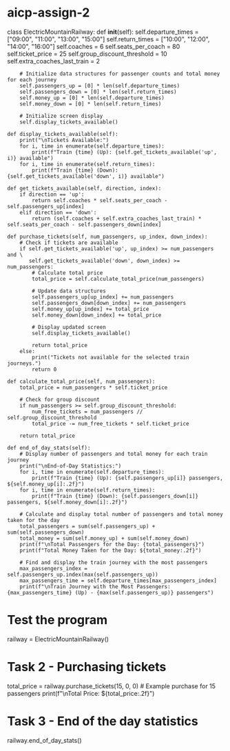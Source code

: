 # aicp-assign-2
class ElectricMountainRailway:
    def __init__(self):
        self.departure_times = ["09:00", "11:00", "13:00", "15:00"]
        self.return_times = ["10:00", "12:00", "14:00", "16:00"]
        self.coaches = 6
        self.seats_per_coach = 80
        self.ticket_price = 25
        self.group_discount_threshold = 10
        self.extra_coaches_last_train = 2

        # Initialize data structures for passenger counts and total money for each journey
        self.passengers_up = [0] * len(self.departure_times)
        self.passengers_down = [0] * len(self.return_times)
        self.money_up = [0] * len(self.departure_times)
        self.money_down = [0] * len(self.return_times)

        # Initialize screen display
        self.display_tickets_available()

    def display_tickets_available(self):
        print("\nTickets Available:")
        for i, time in enumerate(self.departure_times):
            print(f"Train {time} (Up): {self.get_tickets_available('up', i)} available")
        for i, time in enumerate(self.return_times):
            print(f"Train {time} (Down): {self.get_tickets_available('down', i)} available")

    def get_tickets_available(self, direction, index):
        if direction == 'up':
            return self.coaches * self.seats_per_coach - self.passengers_up[index]
        elif direction == 'down':
            return (self.coaches + self.extra_coaches_last_train) * self.seats_per_coach - self.passengers_down[index]

    def purchase_tickets(self, num_passengers, up_index, down_index):
        # Check if tickets are available
        if self.get_tickets_available('up', up_index) >= num_passengers and \
           self.get_tickets_available('down', down_index) >= num_passengers:
            # Calculate total price
            total_price = self.calculate_total_price(num_passengers)

            # Update data structures
            self.passengers_up[up_index] += num_passengers
            self.passengers_down[down_index] += num_passengers
            self.money_up[up_index] += total_price
            self.money_down[down_index] += total_price

            # Display updated screen
            self.display_tickets_available()

            return total_price
        else:
            print("Tickets not available for the selected train journeys.")
            return 0

    def calculate_total_price(self, num_passengers):
        total_price = num_passengers * self.ticket_price

        # Check for group discount
        if num_passengers >= self.group_discount_threshold:
            num_free_tickets = num_passengers // self.group_discount_threshold
            total_price -= num_free_tickets * self.ticket_price

        return total_price

    def end_of_day_stats(self):
        # Display number of passengers and total money for each train journey
        print("\nEnd-of-Day Statistics:")
        for i, time in enumerate(self.departure_times):
            print(f"Train {time} (Up): {self.passengers_up[i]} passengers, ${self.money_up[i]:.2f}")
        for i, time in enumerate(self.return_times):
            print(f"Train {time} (Down): {self.passengers_down[i]} passengers, ${self.money_down[i]:.2f}")

        # Calculate and display total number of passengers and total money taken for the day
        total_passengers = sum(self.passengers_up) + sum(self.passengers_down)
        total_money = sum(self.money_up) + sum(self.money_down)
        print(f"\nTotal Passengers for the Day: {total_passengers}")
        print(f"Total Money Taken for the Day: ${total_money:.2f}")

        # Find and display the train journey with the most passengers
        max_passengers_index = self.passengers_up.index(max(self.passengers_up))
        max_passengers_time = self.departure_times[max_passengers_index]
        print(f"\nTrain Journey with the Most Passengers: {max_passengers_time} (Up) - {max(self.passengers_up)} passengers")


# Test the program
railway = ElectricMountainRailway()

# Task 2 - Purchasing tickets
total_price = railway.purchase_tickets(15, 0, 0)  # Example purchase for 15 passengers
print(f"\nTotal Price: ${total_price:.2f}")

# Task 3 - End of the day statistics
railway.end_of_day_stats()
